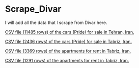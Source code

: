 # Scrape_Divar

I will add all the data that I scrape from Divar here.

[CSV file (11485 rows) of the cars (Pride) for sale in Tehran, Iran.](https://github.com/boagh/Scrape_Divar/blob/main/car%20price/PrideTehranAll.csv)

[CSV file (2436 rows) of the cars (Pride) for sale in Tabriz, Iran.](https://github.com/boagh/Scrape_Divar/blob/main/car%20price/PrideTabriz.csv)

[CSV file (3369 rows) of the apartments for rent in Tabriz, Iran.](https://github.com/boagh/Scrape_Divar/blob/main/housing%20rent/tabriz2.csv)

[CSV file (1291 rows) of the apartments for rent in Tabriz, Iran.](https://github.com/boagh/Scrape_Divar/blob/main/housing%20rent/tabriz1.csv)
